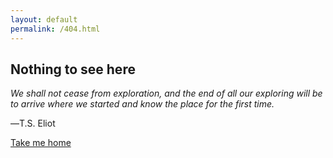 ```yaml
---
layout: default
permalink: /404.html
---
```

<div class="wrapper margin--t-base">
<h2>Nothing to see here</h2>
<i>We shall not cease from exploration, and the end of all our exploring will be to arrive where we started and know the place for the first time.</i>

<p>―T.S. Eliot</p>

<a href="/">Take me home</a>
</div>

